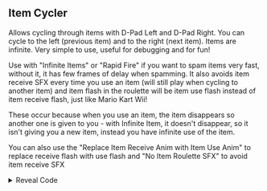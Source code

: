 ## Item Cycler

Allows cycling through items with D-Pad Left and D-Pad Right. You can cycle to the left (previous item) and to the right (next item). Items are infinite. Very simple to use, useful for debugging and for fun!

Use with "Infinite Items" or "Rapid Fire" if you want to spam items very fast, without it, it has few frames of delay when spamming. It also avoids item receive SFX every time you use an item (will still play when cycling to another item) and item flash in the roulette will be item use flash instead of item receive flash, just like Mario Kart Wii!

These occur because when you use an item, the item disappears so another one is given to you - with Infinite Item, it doesn't disappear, so it isn't giving you a new item, instead you have infinite use of the item.

You can also use the "Replace Item Receive Anim with Item Use Anim" to replace receive flash with use flash and "No Item Roulette SFX" to avoid item receive SFX

<details>
<summary>Reveal Code</summary>

If you don't want to make the item infinite, replace 0A000010 with 00000000 - You will cycle through items but it will disappear once used, allowing you to obtain items from boxes normally. Pressing the cycle button again will give you the hacked back.

Or if you want crazy item cycling every frame (items automatically changing, you will use a "random item"), replace 0A000010 with EA000005 [Only works with Rapid Fire or Infinite Items]

```armv7
002D203C EB0EB810
E0680084 000000A8
E1A04000 E92D402F 
E590202C E5922000 
E5D23098 E3530001 
05D2309E 03530000 
1A00001D E5D0105A 
E59F5074 E5955000 
E5D02038 E35200FF 
0A000010 E3150030 
0A000013 E5D0205B
E3520000 1A000012 
E3150010 12811001 
E3150020 12411001 
E3510000 B3A01013 
E351000F 03A01011 
E3510010 03A0100E 
E3510013 C3A01000 
E5C0105A E59F2014 
E12FFF32 E3A02001 
EA000000 E3A02000 
E5C4205B E8BD802F 
002D1DD4 10002028 
```
</details>